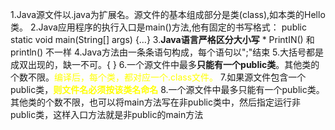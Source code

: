 1.Java源文件以.java为扩展名。源文件的基本组成部分是类(class),如本类的Hello类。
2.Java应用程序的执行入口是main()方法,他有固定的书写格式：
public static void main(String[] args) {…}
3.**Java语言严格区分大小写**
    * PrintIN() 和 println() 不一样
4.Java方法由一条条语句构成，每个语句以";"结束
5.大括号都是成双出现的，缺一不可。{ }
6.一个源文件中最多**只能有一个public类**。其他类的个数不限。<font color=Yellow>编译后，每个类，都对应一个.class文件。</font>
7.如果源文件包含一个public类，<font color=Yellow>**则文件名必须按该类名命名**</font>
8.一个源文件中最多只能有一个public类。其他类的个数不限，也可以将main方法写在非public类中，然后指定运行非public类，这样入口方法就是非public的main方法
